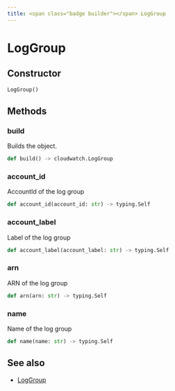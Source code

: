 ```yaml
---
title: <span class="badge builder"></span> LogGroup
---
```

# <span class="badge builder"></span> LogGroup

## Constructor

```python
LogGroup()
```
## Methods

### <span class="badge object-method"></span> build

Builds the object.

```python
def build() -> cloudwatch.LogGroup
```

### <span class="badge object-method"></span> account_id

AccountId of the log group

```python
def account_id(account_id: str) -> typing.Self
```

### <span class="badge object-method"></span> account_label

Label of the log group

```python
def account_label(account_label: str) -> typing.Self
```

### <span class="badge object-method"></span> arn

ARN of the log group

```python
def arn(arn: str) -> typing.Self
```

### <span class="badge object-method"></span> name

Name of the log group

```python
def name(name: str) -> typing.Self
```

## See also

 * <span class="badge object-type-class"></span> [LogGroup](./object-LogGroup.md)
